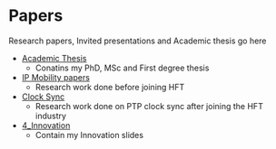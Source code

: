# Papers
Research papers, Invited presentations and Academic thesis go here


* [Academic Thesis](1_Academic_Thesis)
  * Conatins my PhD, MSc and First degree thesis
* [IP Mobility papers](2_IP_Mobility)
  * Research work done before joining HFT
* [Clock Sync](3_Clock_Sync)
  * Research work done on PTP clock sync after joining the HFT industry
* [4_Innovation](4_Innovation)
  * Contain my Innovation slides

  
